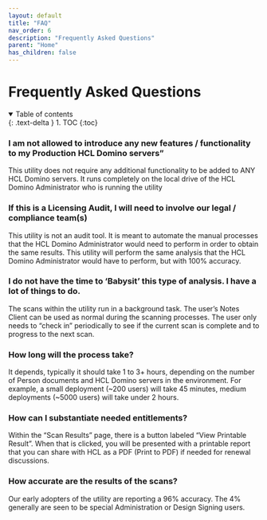 ```yaml
---
layout: default
title: "FAQ"
nav_order: 6
description: "Frequently Asked Questions"
parent: "Home"
has_children: false
---
```

<h1>Frequently Asked Questions</h1>

<details open markdown="block">
  <summary>
    Table of contents
  </summary>
  {: .text-delta }
1. TOC
{:toc}
</details>


### I am not allowed to introduce any new features / functionality to my Production HCL Domino servers”

This utility does not require any additional functionality to be added to ANY HCL Domino servers. It runs completely on the local drive of the HCL Domino Administrator who is running the utility
 

### If this is a Licensing Audit, I will need to involve our legal / compliance team(s)

This utility is not an audit tool. It is meant to automate the manual processes that the HCL Domino Administrator would need to perform in order to obtain the same results. This utility will perform the same analysis that the HCL Domino Administrator would have to perform, but with 100% accuracy.

 
### I do not have the time to ‘Babysit’ this type of analysis. I have a lot of things to do.

The scans within the utility run in a background task. The user’s Notes Client can be used as normal during the scanning processes. The user only needs to “check in” periodically to see if the current scan is complete and to progress to the next scan.


### How long will the process take?

It depends, typically it should take 1 to 3+ hours, depending on the number of Person documents and HCL Domino servers in the environment. For example, a small deployment (~200 users) will take 45 minutes, medium deployments (~5000 users) will take under 2 hours. 


### How can I substantiate needed entitlements?

Within the “Scan Results” page, there is a button labeled “View Printable Result”. When that is clicked, you will be presented with a printable report that you can share with HCL as a PDF (Print to PDF) if needed for renewal discussions.

 
### How accurate are the results of the scans?

Our early adopters of the utility are reporting a 96% accuracy. The 4% generally are seen to be special Administration or Design Signing users.

